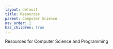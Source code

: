```yaml
---
layout: default
title: Resources
parent: Computer Science
nav_order: 2
has_children: true
---
```


Resources for Computer Science and Programming
